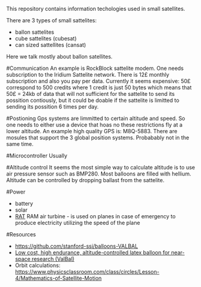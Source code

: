 This repository contains information techologies used in small satellites.

There are 3 types of small sattelites:
* ballon sattelites
* cube sattelites (cubesat)
* can sized sattellites (cansat)

Here we talk mostly about ballon satellites.

#Communication
An example is RockBlock sattelite modem. One needs subscription to the Iridium Sattelite network. There is 12£ monthly subscription and also you pay per data. Currently it seems expensive: 50£ correspond to 500 credits where 1 credit is just 50 bytes which means that 50£ = 24kb of data that will not sufficient for the sattelite to send its possition contiously, but it could be doable if the sattelite is limitted to sending its possition 6 times per day.

#Postioning
Gps systems are limmitted to certain altitude and speed. So one needs to either use a device that hoas no these restrictions fly at a lower altitude.
An example high quality GPS is: M8Q-5883.
There are mosules that support the 3 global position systems. Probabably not in the same time.

#Microcontroller
Usually 

#Altitude control
It seems the most simple way to calculate altitude is to use air pressure sensor such as BMP280. 
Most balloons are filled with hellium. 
Altitude can be controlled by dropping ballast from the sattelite.

#Power
* battery
* solar
* [RAT](https://en.wikipedia.org/wiki/Ram_air_turbine) RAM air turbine - is used on planes in case of emergency to produce electricity utilizing the speed of the plane

#Resources
* https://github.com/stanford-ssi/balloons-VALBAL
* [Low cost, high endurance, altitude-controlled latex balloon for near-space research (ValBal)](https://stanfordasl.github.io/wp-content/papercite-data/pdf/Suskho.Tedjarati.ea.AERO2017.pdf)
* Orbit calculations: https://www.physicsclassroom.com/class/circles/Lesson-4/Mathematics-of-Satellite-Motion

